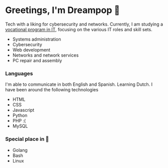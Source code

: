 # Greetings, I'm Dreampop 🌟

Tech with a liking for cybersecurity and networks. Currently, I am studying a <a href="https://todofp.es/que-estudiar/familias-profesionales/informatica-comunicaciones/sistemas-microniformaticos-redes.html">
vocational program in IT</a>, focusing on the various IT roles and skill sets.<ul>
  <li>Systems administration</li>
  <li>Cybersecurity</li>
  <li>Web development</li>
  <li>Networks and network services</li>
  <li>PC repair and assembly</li>
</ul>

### Languages 
I'm able to communicate in both English and Spanish. Learning Dutch. I have been around the following technologies
<ul>
  <li>HTML</li>
  <li>CSS</li>
  <li>Javascript</li>
  <li>Python</li>
  <li>PHP :(</li>
  <li>MySQL</li>
</ul>

### Special place in 💙
<ul>
  <li>Golang</li>
  <li>Bash</li>
  <li>Linux</li>
</ul>
